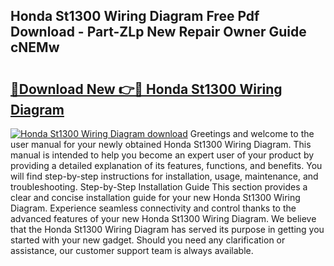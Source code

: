 ## Honda St1300 Wiring Diagram Free Pdf Download - Part-ZLp New Repair Owner Guide cNEMw

# <h2><a href="http://dfhst4n.blite.top/?on=Honda+St1300+Wiring+Diagram">🔗Download New 👉🔴 Honda St1300 Wiring Diagram</a></h2>

[![Honda St1300 Wiring Diagram download](https://i.imgur.com/lujVjoI.png)](http://dfhst4n.blite.top/?on=Honda+St1300+Wiring+Diagram)
Greetings and welcome to the user manual for your newly obtained Honda St1300 Wiring Diagram. This manual is intended to help you become an expert user of your product by providing a detailed explanation of its features, functions, and benefits. You will find step-by-step instructions for installation, usage, maintenance, and troubleshooting. Step-by-Step Installation Guide This section provides a clear and concise installation guide for your new Honda St1300 Wiring Diagram. Experience seamless connectivity and control thanks to the advanced features of your new Honda St1300 Wiring Diagram. We believe that the Honda St1300 Wiring Diagram has served its purpose in getting you started with your new gadget. Should you need any clarification or assistance, our customer support team is always available.
